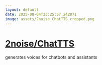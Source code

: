 ```yaml
---
layout: default
date: 2025-08-04T23:25:57.242071
image: assets/2noise_ChatTTS_cropped.png
---
```


# [2noise/ChatTTS](https://github.com/2noise/ChatTTS)

generates voices for chatbots and assistants
